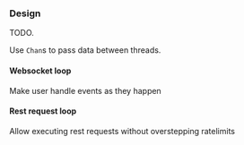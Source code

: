 ### Design

TODO.

Use `Chan`s to pass data between threads.


#### Websocket loop

Make user handle events as they happen

#### Rest request loop

Allow executing rest requests without overstepping ratelimits
